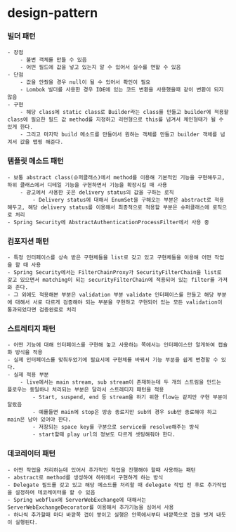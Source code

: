 # design-pattern

### 빌더 패턴
    - 장점
        - 불변 객체를 만들 수 있음
        - 어떤 필드에 값을 넣고 있는지 알 수 있어서 실수를 면할 수 있음
    - 단점
        - 값을 안줬을 경우 null이 될 수 있어서 확인이 필요
        - Lombok 빌더를 사용한 경우 IDE에 있는 코드 변환을 사용했을때 같이 변환이 되지 않음
    - 구현
        - 해당 class에 static class로 Builder라는 class를 만들고 builder에 적용할 class에 필요한 필드 값 method를 지정하고 리턴형으로 this를 넘겨서 체인형태가 될 수 있게 한다.
        - 그리고 마지막 build 메소드를 만들어서 원하는 객체를 만들고 builder 객체를 넘겨서 값을 맵핑 해준다.
### 템플릿 메소드 패턴
    - 보통 abstract class(슈퍼클래스)에서 method를 이용해 기본적인 기능을 구현해두고, 하위 클래스에서 디테일 기능을 구현하면서 기능을 확장시킬 때 사용
        - 광고에서 사용한 곳은 delivery status의 값을 구하는 로직
            - Delivery status에 대해서 EnumSet을 구해오는 부분은 abstract로 적용해두고, 해당 delivery status를 이용해서 최종적으로 적용할 부분은 슈퍼클래스에 로직으로 처리
    - Spring Security에 AbstractAuthenticationProcessFilter에서 사용 중
### 컴포지션 패턴
    - 특정 인터페이스를 상속 받은 구현체들을 list로 갖고 있고 구현체들을 이용해 어떤 작업을 할 때 사용
    - Spring Security에서는 FilterChainProxy가 SecurityFilterChain을 list로 갖고 있으면서 matching이 되는 securityFilterChain에 적용되어 있는 filter를 가져와 준다.
    - 그 외에도 적용해본 부분은 validation 부분 validate 인터페이스를 만들고 해당 부분에 대해서 서로 다르게 검증해야 되는 부분을 구현하고 구현되어 있는 모든 validation이 통과되었다면 검증완료로 처리
### 스트레티지 패턴
    - 어떤 기능에 대해 인터페이스를 구현해 놓고 사용하는 쪽에서는 인터페이스만 알게하여 캡슐화 방식을 적용
    - 실제 인터페이스를 맞춰두었기에 필요시에 구현체를 바꿔서 기능 부분을 쉽게 변경할 수 있다.
    - 실제 적용 부분
        - live에서는 main stream, sub stream이 존재하는데 두 개의 스트림을 만드는 플로우는 동일하나 처리되는 부분은 달라서 스트레티지 패턴을 적용
            - Start, suspend, end 등 stream을 하기 위한 flow는 같지만 구현 부분이 달랐음
            - 예를들면 main에 stop은 방송 종료지만 sub의 경우 sub만 종료해야 하고 main은 남아 있어야 한다.
            - 저장되는 space key를 구분으로 service를 resolve해주는 방식
            - start할때 play url의 정보도 다르게 셋팅해줘야 한다.
### 데코레이터 패턴
    - 어떤 작업을 처리하는데 있어서 추가적인 작업을 진행해야 할때 사용하는 패턴
    - abstract로 method를 생성하여 하위에서 구현하게 하는 방식
    - Delegate 필드를 갖고 있고 해당 메소드를 처리할 때 delegate 작업 전 후로 추가작업을 설정하여 데코레이터를 할 수 있음
    - Spring webflux에 ServerWebExchange에 대해서는 ServerWebExchangeDecorator를 이용해서 추가기능을 심어서 사용
    - 하나씩 추가할때 마다 바깥쪽 겹이 쌓이고 실행은 안쪽에서부터 바깥쪽으로 겹을 벗겨 내듯이 실행된다.

